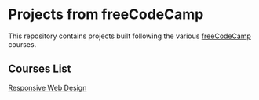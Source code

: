 # Projects from freeCodeCamp

This repository contains projects built following the various [freeCodeCamp](https://www.freecodecamp.org/learn/) courses.

## Courses List

[Responsive Web Design](https://www.freecodecamp.org/learn/2022/responsive-web-design/)
